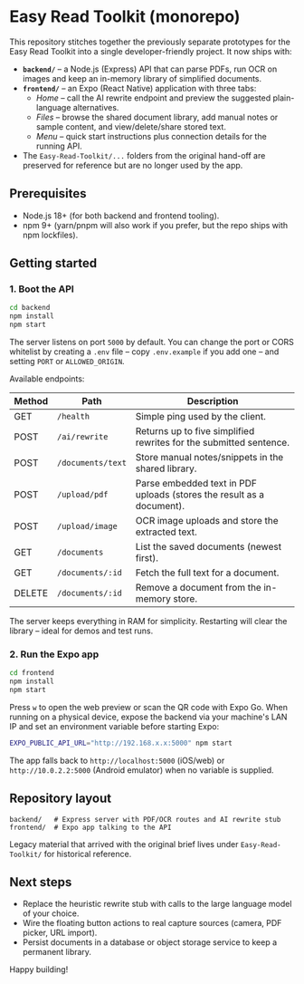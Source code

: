 # Easy Read Toolkit (monorepo)

This repository stitches together the previously separate prototypes for the Easy Read Toolkit into a single developer-friendly project. It now ships with:

- **`backend/`** – a Node.js (Express) API that can parse PDFs, run OCR on images and keep an in-memory library of simplified documents.
- **`frontend/`** – an Expo (React Native) application with three tabs:
  - _Home_ – call the AI rewrite endpoint and preview the suggested plain-language alternatives.
  - _Files_ – browse the shared document library, add manual notes or sample content, and view/delete/share stored text.
  - _Menu_ – quick start instructions plus connection details for the running API.
- The `Easy-Read-Toolkit/...` folders from the original hand-off are preserved for reference but are no longer used by the app.

## Prerequisites

- Node.js 18+ (for both backend and frontend tooling).
- npm 9+ (yarn/pnpm will also work if you prefer, but the repo ships with npm lockfiles).

## Getting started

### 1. Boot the API

```bash
cd backend
npm install
npm start
```

The server listens on port `5000` by default. You can change the port or CORS whitelist by creating a `.env` file – copy `.env.example` if you add one – and setting `PORT` or `ALLOWED_ORIGIN`.

Available endpoints:

| Method | Path              | Description |
| ------ | ----------------- | ----------- |
| GET    | `/health`         | Simple ping used by the client. |
| POST   | `/ai/rewrite`     | Returns up to five simplified rewrites for the submitted sentence. |
| POST   | `/documents/text` | Store manual notes/snippets in the shared library. |
| POST   | `/upload/pdf`     | Parse embedded text in PDF uploads (stores the result as a document). |
| POST   | `/upload/image`   | OCR image uploads and store the extracted text. |
| GET    | `/documents`      | List the saved documents (newest first). |
| GET    | `/documents/:id`  | Fetch the full text for a document. |
| DELETE | `/documents/:id`  | Remove a document from the in-memory store. |

The server keeps everything in RAM for simplicity. Restarting will clear the library – ideal for demos and test runs.

### 2. Run the Expo app

```bash
cd frontend
npm install
npm start
```

Press `w` to open the web preview or scan the QR code with Expo Go. When running on a physical device, expose the backend via your machine's LAN IP and set an environment variable before starting Expo:

```bash
EXPO_PUBLIC_API_URL="http://192.168.x.x:5000" npm start
```

The app falls back to `http://localhost:5000` (iOS/web) or `http://10.0.2.2:5000` (Android emulator) when no variable is supplied.

## Repository layout

```
backend/   # Express server with PDF/OCR routes and AI rewrite stub
frontend/  # Expo app talking to the API
```

Legacy material that arrived with the original brief lives under `Easy-Read-Toolkit/` for historical reference.

## Next steps

- Replace the heuristic rewrite stub with calls to the large language model of your choice.
- Wire the floating button actions to real capture sources (camera, PDF picker, URL import).
- Persist documents in a database or object storage service to keep a permanent library.

Happy building!
